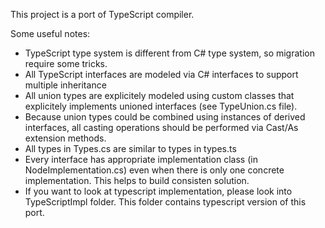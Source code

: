 ﻿This project is a port of TypeScript compiler.

Some useful notes:
* TypeScript type system is different from C# type system, so migration require some tricks.
* All TypeScript interfaces are modeled via C# interfaces to support multiple inheritance
* All union types are explicitely modeled using custom classes that explicitely implements unioned interfaces (see TypeUnion.cs file).
* Because union types could be combined using instances of derived interfaces, all casting operations should be performed via Cast<T>/As<T>
  extension methods.
* All types in Types.cs are similar to types in types.ts
* Every interface has appropriate implementation class (in NodeImplementation.cs) even when there is only one concrete implementation.
  This helps to build consisten solution.
* If you want to look at typescript implementation, please look into TypeScriptImpl folder. This folder contains typescript version of this port.